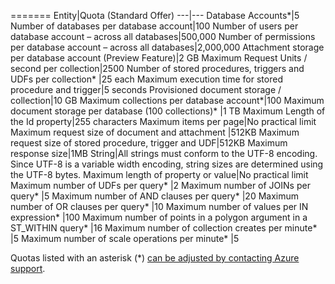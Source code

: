 =======
Entity|Quota (Standard Offer)
---|---
Database Accounts*|5
Number of databases per database account|100
Number of users per database account – across all databases|500,000
Number of permissions per database account – across all databases|2,000,000
Attachment storage per database account (Preview Feature)|2 GB
Maximum Request Units / second per collection|2500
Number of stored procedures, triggers and UDFs per collection* |25 each
Maximum execution time for stored procedure and trigger|5 seconds
Provisioned document storage / collection|10 GB
Maximum collections per database account*|100
Maximum document storage per database (100 collections)* |1 TB
Maximum Length of the Id property|255 characters
Maximum items per page|No practical limit
Maximum request size of document and attachment |512KB
Maximum request size of stored procedure, trigger and UDF|512KB
Maximum response size|1MB
String|All strings must conform to the UTF-8 encoding. Since UTF-8 is a variable width encoding, string sizes are determined using the UTF-8 bytes.
Maximum length of property or value|No practical limit
Maximum number of UDFs per query* |2
Maximum number of JOINs per query* |5
Maximum number of AND clauses per query* |20
Maximum number of OR clauses per query* |10
Maximum number of values per IN expression* |100
Maximum number of points in a polygon argument in a ST_WITHIN query* |16
Maximum number of collection creates per minute* |5
Maximum number of scale operations per minute* |5

Quotas listed with an asterisk (*) [can be adjusted by contacting Azure support](/documentation/articles/documentdb-increase-limits).
